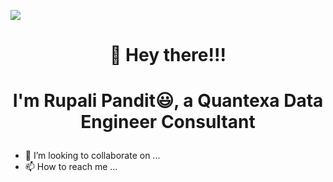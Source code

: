 ![](https://komarev.com/ghpvc/?username=your-github-username&color=green)
#   <p align="center">            👋 Hey there!!! </p>
#   <p align="center"> I'm Rupali Pandit😃, a Quantexa Data Engineer Consultant </p>

- 💞️ I’m looking to collaborate on ...
- 📫 How to reach me ...

<!---
rupspan28995/rupspan28995 is a ✨ special ✨ repository because its `README.md` (this file) appears on your GitHub profile.
You can click the Preview link to take a look at your changes.
--->
